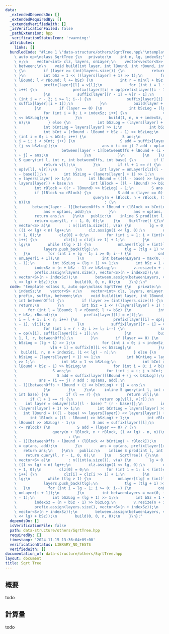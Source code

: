 ```yaml
---
data:
  _extendedDependsOn: []
  _extendedRequiredBy: []
  _extendedVerifiedWith: []
  _isVerificationFailed: false
  _pathExtension: hpp
  _verificationStatusIcon: ':warning:'
  attributes:
    links: []
  bundledCode: "#line 1 \"data-structure/others/SqrtTree.hpp\"\ntemplate <class S,\
    \ auto op>\nclass SqrtTree {\n   private:\n    int n, lg, indexSz;\n    vector<S>\
    \ v;\n    vector<int> clz, layers, onLayer;\n    vector<vector<S>> prefix, suffix,\
    \ between;\n\n    void build(int layer, int lBound, int rBound, int betweenOffs)\
    \ {\n        if (layer >= (int)layers.size()) {\n            return;\n       \
    \ }\n        int bSz = 1 << ((layers[layer] + 1) >> 1);\n        for (int l =\
    \ lBound; l < rBound; l += bSz) {\n            int r = min(l + bSz, rBound);\n\
    \            prefix[layer][l] = v[l];\n            for (int i = l + 1; i < r;\
    \ i++) {\n                prefix[layer][i] = op(prefix[layer][i - 1], v[i]);\n\
    \            }\n            suffix[layer][r - 1] = v[r - 1];\n            for\
    \ (int i = r - 2; i >= l; i--) {\n                suffix[layer][i] = op(v[i],\
    \ suffix[layer][i + 1]);\n            }\n            build(layer + 1, l, r, betweenOffs);\n\
    \        }\n        if (layer == 0) {\n            int bSzLog = (lg + 1) >> 1;\n\
    \            for (int i = 0; i < indexSz; i++) {\n                v[n + i] = suffix[0][i\
    \ << bSzLog];\n            }\n            build(1, n, n + indexSz, (1 << lg) -\
    \ n);\n        } else {\n            int bSzLog = (layers[layer] + 1) >> 1;\n\
    \            int bCntLog = layers[layer] >> 1;\n            int bSz = 1 << bSzLog;\n\
    \            int bCnt = (rBound - lBound + bSz - 1) >> bSzLog;\n            for\
    \ (int i = 0; i < bCnt; i++) {\n                S ans;\n                for (int\
    \ j = i; j < bCnt; j++) {\n                    S add = suffix[layer][lBound +\
    \ (j << bSzLog)];\n                    ans = (i == j) ? add : op(ans, add);\n\
    \                    between[layer - 1][betweenOffs + lBound + (i << bCntLog)\
    \ + j] = ans;\n                }\n            }\n        }\n    }\n\n    inline\
    \ S query(int l, int r, int betweenOffs, int base) {\n        if (l == r) {\n\
    \            return v[l];\n        }\n        if (l + 1 == r) {\n            return\
    \ op(v[l], v[r]);\n        }\n        int layer = onLayer[clz[(l - base) ^ (r\
    \ - base)]];\n        int bSzLog = (layers[layer] + 1) >> 1;\n        int bCntLog\
    \ = layers[layer] >> 1;\n        int lBound = (((l - base) >> layers[layer]) <<\
    \ layers[layer]) + base;\n        int lBlock = ((l - lBound) >> bSzLog) + 1;\n\
    \        int rBlock = ((r - lBound) >> bSzLog) - 1;\n        S ans = suffix[layer][l];\n\
    \        if (lBlock <= rBlock) {\n            S add = (layer == 0) ? (\n     \
    \                                  query(n + lBlock, n + rBlock, (1 << lg) - n,\
    \ n))\n                                 : (\n                                \
    \       between[layer - 1][betweenOffs + lBound + (lBlock << bCntLog) + rBlock]);\n\
    \            ans = op(ans, add);\n        }\n        ans = op(ans, prefix[layer][r]);\n\
    \        return ans;\n    }\n\n   public:\n    inline S prod(int l, int r) {\n\
    \        return query(l, r - 1, 0, 0);\n    }\n    SqrtTree() {}\n\n    SqrtTree(const\
    \ vector<S> a)\n        : n((int)a.size()), v(a) {\n        lg = 0;\n        while\
    \ ((1 << lg) < n) lg++;\n        clz.assign(1 << lg, 0);\n        onLayer.assign(lg\
    \ + 1, 0);\n        clz[0] = 0;\n        for (int i = 1; i < (int)clz.size();\
    \ i++) {\n            clz[i] = clz[i >> 1] + 1;\n        }\n        int tlg =\
    \ lg;\n        while (tlg > 1) {\n            onLayer[tlg] = (int)layers.size();\n\
    \            layers.push_back(tlg);\n            tlg = (tlg + 1) >> 1;\n     \
    \   }\n        for (int i = lg - 1; i >= 0; i--) {\n            onLayer[i] = max(onLayer[i],\
    \ onLayer[i + 1]);\n        }\n        int betweenLayers = max(0, (int)layers.size()\
    \ - 1);\n        int bSzLog = (lg + 1) >> 1;\n        int bSz = 1 << bSzLog;\n\
    \        indexSz = (n + bSz - 1) >> bSzLog;\n        v.resize(n + indexSz);\n\
    \        prefix.assign(layers.size(), vector<S>(n + indexSz));\n        suffix.assign(layers.size(),\
    \ vector<S>(n + indexSz));\n        between.assign(betweenLayers, vector<S>((1\
    \ << lg) + bSz));\n        build(0, 0, n, 0);\n    }\n};\n"
  code: "template <class S, auto op>\nclass SqrtTree {\n   private:\n    int n, lg,\
    \ indexSz;\n    vector<S> v;\n    vector<int> clz, layers, onLayer;\n    vector<vector<S>>\
    \ prefix, suffix, between;\n\n    void build(int layer, int lBound, int rBound,\
    \ int betweenOffs) {\n        if (layer >= (int)layers.size()) {\n           \
    \ return;\n        }\n        int bSz = 1 << ((layers[layer] + 1) >> 1);\n   \
    \     for (int l = lBound; l < rBound; l += bSz) {\n            int r = min(l\
    \ + bSz, rBound);\n            prefix[layer][l] = v[l];\n            for (int\
    \ i = l + 1; i < r; i++) {\n                prefix[layer][i] = op(prefix[layer][i\
    \ - 1], v[i]);\n            }\n            suffix[layer][r - 1] = v[r - 1];\n\
    \            for (int i = r - 2; i >= l; i--) {\n                suffix[layer][i]\
    \ = op(v[i], suffix[layer][i + 1]);\n            }\n            build(layer +\
    \ 1, l, r, betweenOffs);\n        }\n        if (layer == 0) {\n            int\
    \ bSzLog = (lg + 1) >> 1;\n            for (int i = 0; i < indexSz; i++) {\n \
    \               v[n + i] = suffix[0][i << bSzLog];\n            }\n          \
    \  build(1, n, n + indexSz, (1 << lg) - n);\n        } else {\n            int\
    \ bSzLog = (layers[layer] + 1) >> 1;\n            int bCntLog = layers[layer]\
    \ >> 1;\n            int bSz = 1 << bSzLog;\n            int bCnt = (rBound -\
    \ lBound + bSz - 1) >> bSzLog;\n            for (int i = 0; i < bCnt; i++) {\n\
    \                S ans;\n                for (int j = i; j < bCnt; j++) {\n  \
    \                  S add = suffix[layer][lBound + (j << bSzLog)];\n          \
    \          ans = (i == j) ? add : op(ans, add);\n                    between[layer\
    \ - 1][betweenOffs + lBound + (i << bCntLog) + j] = ans;\n                }\n\
    \            }\n        }\n    }\n\n    inline S query(int l, int r, int betweenOffs,\
    \ int base) {\n        if (l == r) {\n            return v[l];\n        }\n  \
    \      if (l + 1 == r) {\n            return op(v[l], v[r]);\n        }\n    \
    \    int layer = onLayer[clz[(l - base) ^ (r - base)]];\n        int bSzLog =\
    \ (layers[layer] + 1) >> 1;\n        int bCntLog = layers[layer] >> 1;\n     \
    \   int lBound = (((l - base) >> layers[layer]) << layers[layer]) + base;\n  \
    \      int lBlock = ((l - lBound) >> bSzLog) + 1;\n        int rBlock = ((r -\
    \ lBound) >> bSzLog) - 1;\n        S ans = suffix[layer][l];\n        if (lBlock\
    \ <= rBlock) {\n            S add = (layer == 0) ? (\n                       \
    \                query(n + lBlock, n + rBlock, (1 << lg) - n, n))\n          \
    \                       : (\n                                       between[layer\
    \ - 1][betweenOffs + lBound + (lBlock << bCntLog) + rBlock]);\n            ans\
    \ = op(ans, add);\n        }\n        ans = op(ans, prefix[layer][r]);\n     \
    \   return ans;\n    }\n\n   public:\n    inline S prod(int l, int r) {\n    \
    \    return query(l, r - 1, 0, 0);\n    }\n    SqrtTree() {}\n\n    SqrtTree(const\
    \ vector<S> a)\n        : n((int)a.size()), v(a) {\n        lg = 0;\n        while\
    \ ((1 << lg) < n) lg++;\n        clz.assign(1 << lg, 0);\n        onLayer.assign(lg\
    \ + 1, 0);\n        clz[0] = 0;\n        for (int i = 1; i < (int)clz.size();\
    \ i++) {\n            clz[i] = clz[i >> 1] + 1;\n        }\n        int tlg =\
    \ lg;\n        while (tlg > 1) {\n            onLayer[tlg] = (int)layers.size();\n\
    \            layers.push_back(tlg);\n            tlg = (tlg + 1) >> 1;\n     \
    \   }\n        for (int i = lg - 1; i >= 0; i--) {\n            onLayer[i] = max(onLayer[i],\
    \ onLayer[i + 1]);\n        }\n        int betweenLayers = max(0, (int)layers.size()\
    \ - 1);\n        int bSzLog = (lg + 1) >> 1;\n        int bSz = 1 << bSzLog;\n\
    \        indexSz = (n + bSz - 1) >> bSzLog;\n        v.resize(n + indexSz);\n\
    \        prefix.assign(layers.size(), vector<S>(n + indexSz));\n        suffix.assign(layers.size(),\
    \ vector<S>(n + indexSz));\n        between.assign(betweenLayers, vector<S>((1\
    \ << lg) + bSz));\n        build(0, 0, n, 0);\n    }\n};"
  dependsOn: []
  isVerificationFile: false
  path: data-structure/others/SqrtTree.hpp
  requiredBy: []
  timestamp: '2024-11-15 13:36:04+09:00'
  verificationStatus: LIBRARY_NO_TESTS
  verifiedWith: []
documentation_of: data-structure/others/SqrtTree.hpp
layout: document
title: Sqrt Tree
---
```


## 概要

todo

## 計算量
todo